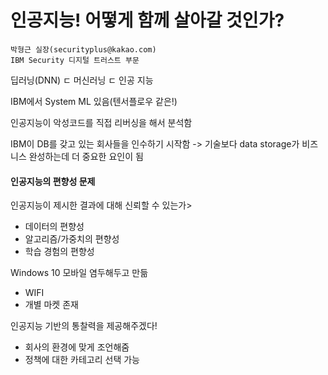 # 인공지능! 어떻게 함께 살아갈 것인가?
```
박형근 실장(securityplus@kakao.com)
IBM Security 디지털 트러스트 부문
```

딥러닝(DNN) ㄷ 머신러닝 ㄷ 인공 지능   

IBM에서 System ML 있음(텐서플로우 같은!)

인공지능이 악성코드를 직접 리버싱을 해서 분석함   

IBM이 DB를 갖고 있는 회사들을 인수하기 시작함 -> 기술보다 data storage가 비즈니스 완성하는데 더 중요한 요인이 됨   

#### 인공지능의 편향성 문제
인공지능이 제시한 결과에 대해 신뢰할 수 있는가>
- 데이터의 편향성
- 알고리즘/가중치의 편향성
- 학습 경험의 편향성

Windows 10 모바일 염두해두고 만듦
  - WIFI
  - 개별 마켓 존재
 
인공지능 기반의 통찰력을 제공해주겠다!
  - 회사의 환경에 맞게 조언해줌
  - 정책에 대한 카테고리 선택 가능
